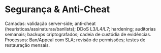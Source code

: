 # Segurança & Anti‑Cheat
Camadas: validação server‑side; anti‑cheat (heurísticas/assinaturas/banlists); DDoS L3/L4/L7; hardening; auditorias semanais; backups criptografados; cadeia de custódia de evidências.
Processos: Ban/Appeal com SLA; revisão de permissões; testes de restauração mensais.
